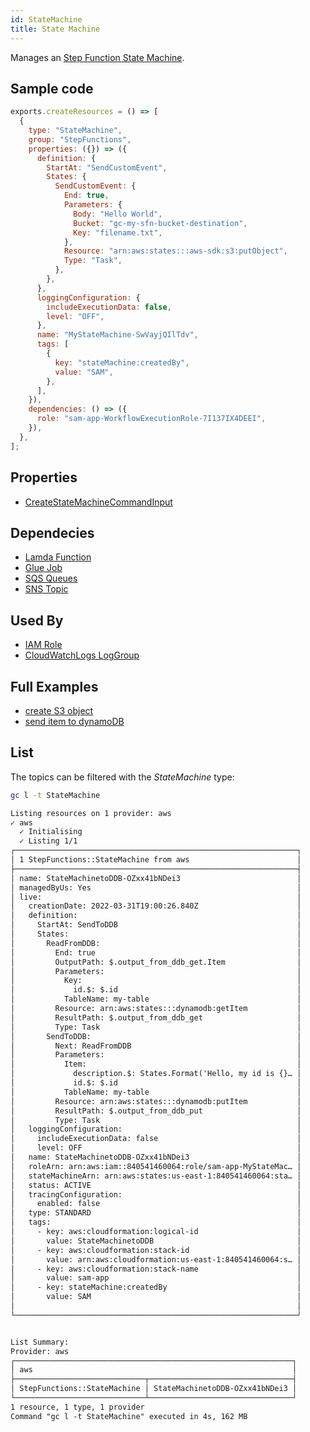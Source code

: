```yaml
---
id: StateMachine
title: State Machine
---
```


Manages an [Step Function State Machine](https://console.aws.amazon.com/states/home?#/).

## Sample code

```js
exports.createResources = () => [
  {
    type: "StateMachine",
    group: "StepFunctions",
    properties: ({}) => ({
      definition: {
        StartAt: "SendCustomEvent",
        States: {
          SendCustomEvent: {
            End: true,
            Parameters: {
              Body: "Hello World",
              Bucket: "gc-my-sfn-bucket-destination",
              Key: "filename.txt",
            },
            Resource: "arn:aws:states:::aws-sdk:s3:putObject",
            Type: "Task",
          },
        },
      },
      loggingConfiguration: {
        includeExecutionData: false,
        level: "OFF",
      },
      name: "MyStateMachine-SwVayjQIlTdv",
      tags: [
        {
          key: "stateMachine:createdBy",
          value: "SAM",
        },
      ],
    }),
    dependencies: () => ({
      role: "sam-app-WorkflowExecutionRole-7I137IX4DEEI",
    }),
  },
];
```

## Properties

- [CreateStateMachineCommandInput](https://docs.aws.amazon.com/AWSJavaScriptSDK/v3/latest/clients/client-sfn/interfaces/createstatemachinecommandinput.html)

## Dependecies

- [Lamda Function](../Lambda/Function.md)
- [Glue Job](../Glue/Job.md)
- [SQS Queues](../SQS/Queue.md)
- [SNS Topic](../SNS/Topic.md)

## Used By

- [IAM Role](../IAM/Role.md)
- [CloudWatchLogs LogGroup](../CloudWatchLogs/LogGroup.md)

## Full Examples

- [create S3 object](https://github.com/grucloud/grucloud/tree/main/examples/aws/serverless-patterns/sfn-s3)
- [send item to dynamoDB](https://github.com/grucloud/grucloud/tree/main/examples/aws/serverless-patterns/sfn-dynamodb)

## List

The topics can be filtered with the _StateMachine_ type:

```sh
gc l -t StateMachine
```

```txt
Listing resources on 1 provider: aws
✓ aws
  ✓ Initialising
  ✓ Listing 1/1
┌───────────────────────────────────────────────────────────────┐
│ 1 StepFunctions::StateMachine from aws                        │
├───────────────────────────────────────────────────────────────┤
│ name: StateMachinetoDDB-OZxx41bNDei3                          │
│ managedByUs: Yes                                              │
│ live:                                                         │
│   creationDate: 2022-03-31T19:00:26.840Z                      │
│   definition:                                                 │
│     StartAt: SendToDDB                                        │
│     States:                                                   │
│       ReadFromDDB:                                            │
│         End: true                                             │
│         OutputPath: $.output_from_ddb_get.Item                │
│         Parameters:                                           │
│           Key:                                                │
│             id.$: $.id                                        │
│           TableName: my-table                                 │
│         Resource: arn:aws:states:::dynamodb:getItem           │
│         ResultPath: $.output_from_ddb_get                     │
│         Type: Task                                            │
│       SendToDDB:                                              │
│         Next: ReadFromDDB                                     │
│         Parameters:                                           │
│           Item:                                               │
│             description.$: States.Format('Hello, my id is {}… │
│             id.$: $.id                                        │
│           TableName: my-table                                 │
│         Resource: arn:aws:states:::dynamodb:putItem           │
│         ResultPath: $.output_from_ddb_put                     │
│         Type: Task                                            │
│   loggingConfiguration:                                       │
│     includeExecutionData: false                               │
│     level: OFF                                                │
│   name: StateMachinetoDDB-OZxx41bNDei3                        │
│   roleArn: arn:aws:iam::840541460064:role/sam-app-MyStateMac… │
│   stateMachineArn: arn:aws:states:us-east-1:840541460064:sta… │
│   status: ACTIVE                                              │
│   tracingConfiguration:                                       │
│     enabled: false                                            │
│   type: STANDARD                                              │
│   tags:                                                       │
│     - key: aws:cloudformation:logical-id                      │
│       value: StateMachinetoDDB                                │
│     - key: aws:cloudformation:stack-id                        │
│       value: arn:aws:cloudformation:us-east-1:840541460064:s… │
│     - key: aws:cloudformation:stack-name                      │
│       value: sam-app                                          │
│     - key: stateMachine:createdBy                             │
│       value: SAM                                              │
│                                                               │
└───────────────────────────────────────────────────────────────┘


List Summary:
Provider: aws
┌──────────────────────────────────────────────────────────────┐
│ aws                                                          │
├─────────────────────────────┬────────────────────────────────┤
│ StepFunctions::StateMachine │ StateMachinetoDDB-OZxx41bNDei3 │
└─────────────────────────────┴────────────────────────────────┘
1 resource, 1 type, 1 provider
Command "gc l -t StateMachine" executed in 4s, 162 MB
```
